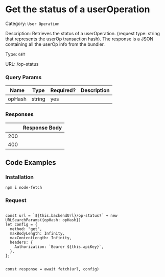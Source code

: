 # Get the status of a userOperation

Category: `User Operation`

Description: Retrieves the status of a userOperation. (request type: string that represents the userOp transaction hash).
The response is a JSON containing all the userOp info from the bundler.

Type: `GET`

URL: /op-status

### Query Params

| Name | Type | Required? | Description |
| --- | --- | --- | --- |
| opHash | string | yes |  |

### Responses

|  | Response Body |
| --- | --- |
| 200 |  |
| 400 |  |

## Code Examples

### Installation

```tsx
npm i node-fetch
```

### Request

```tsx

const url = `${this.backendUrl}/op-status?` + new URLSearchParams({opHash: opHash})
let config = {
  method: "get",
  maxBodyLength: Infinity,
  maxContentLength: Infinity,
  headers: {
    Authorization: `Bearer ${this.apiKey}`,
  },
};


const response = await fetch(url, config)



```